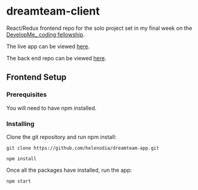 # dreamteam-client
React/Redux frontend repo for the solo project set in my final week on the [DevelopMe_ coding fellowship](https://developme.training/fellowship/).

The live app can be viewed [here](https://helenodia.github.io/dreamteam-client/).

The back end repo can be viewed [here](https://github.com/helenodia/dreamteam-api).

## Frontend Setup
### Prerequisites

You will need to have npm installed.

### Installing
Clone the git repository and run npm install:

```git clone https://github.com/helenodia/dreamteam-app.git```

```npm install```

Once all the packages have installed, run the app:

```npm start```

